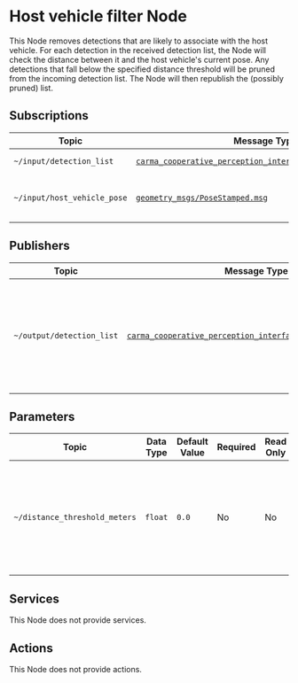# Host vehicle filter Node

This Node removes detections that are likely to associate with the host vehicle. For each detection in the received
detection list, the Node will check the distance between it and the host vehicle's current pose. Any detections that
fall below the specified distance threshold will be pruned from the incoming detection list. The Node will then
republish the (possibly pruned) list.

## Subscriptions

| Topic                       | Message Type                                                                      | Description                     |
| --------------------------- | --------------------------------------------------------------------------------- | ------------------------------- |
| `~/input/detection_list`    | [`carma_cooperative_perception_interfaces/DetectionList.msg`][detection_list_msg] | Incoming detections             |
| `~/input/host_vehicle_pose` | [`geometry_msgs/PoseStamped.msg`][pose_stamped_msg]                               | The host vehicle's current pose |

[pose_stamped_msg]: https://docs.ros.org/en/humble/api/geometry_msgs/html/msg/PoseStamped.html

## Publishers

| Topic                     | Message Type                                                                      | Frequency           | Description                                                                            |
| ------------------------- | --------------------------------------------------------------------------------- | ------------------- | -------------------------------------------------------------------------------------- |
| `~/output/detection_list` | [`carma_cooperative_perception_interfaces/DetectionList.msg`][detection_list_msg] | Subscription-driven | Incoming detections excluding any detections likely associating with the host vehicle. |

## Parameters

| Topic                  | Data Type | Default Value | Required | Read Only | Description                                                                       |
| ---------------------- | --------- | ------------- | -------- | --------- | --------------------------------------------------------------------------------- |
| `~/distance_threshold_meters` | `float`   | `0.0`         | No       | No        | Distance below which a detection will be considered to represent the host vehicle |

## Services

This Node does not provide services.

## Actions

This Node does not provide actions.

[detection_list_msg]: https://github.com/usdot-fhwa-stol/carma-msgs/blob/develop/carma_cooperative_perception_interfaces/msg/DetectionList.msg
